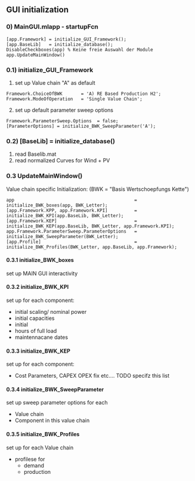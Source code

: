 ## GUI initialization
### 0) MainGUI.mlapp - startupFcn
```
[app.Framework] = initialize_GUI_Framework();   
[app.BaseLib]   = initialize_database();   
DisableCheckboxes(app) % Keine freie Auswahl der Module   
app.UpdateMainWindow()   
```

### 0.1) initialize_GUI_Framework
1) set up Value chain "A" as default
```
Framework.ChoiceOfBWK       = 'A) RE Based Production H2';   
Framework.ModeOfOperation   = 'Single Value Chain';
```

2) set up default parameter sweep options    
``` 
Framework.ParameterSweep.Options  = false; 
[ParameterOptions] = initialize_BWK_SweepParameter('A');  
```

### 0.2) [BaseLib] = initialize_database()
1) read Baselib.mat
2) read normalized Curves for Wind + PV

### 0.3 UpdateMainWindow()
Value chain specific Initialization: (BWK = "Basis Wertschoepfungs Kette")

````
app                                             = initialize_BWK_boxes(app, BWK_Letter);
[app.Framework.KPP, app.Framework.KPI]          = initialize_BWK_KPI(app.BaseLib, BWK_Letter);
[app.Framework.KEP]                             = initialize_BWK_KEP(app.BaseLib, BWK_Letter, app.Framework.KPI);  
app.Framework.ParameterSweep.ParameterOptions   = initialize_BWK_SweepParameter(BWK_Letter);
[app.Profile]                                   = initialize_BWK_Profiles(BWK_Letter, app.BaseLib, app.Framework);
````
#### 0.3.1 initialize_BWK_boxes
set up MAIN GUI interactivity
#### 0.3.2 initialize_BWK_KPI
set up for each component:
- initial scaling/ nominal power
- initial capacities
- initial 
- hours of full load
- maintennacane dates
#### 0.3.3 initialize_BWK_KEP
set up for each component:
- Cost Parameters, CAPEX OPEX fix etc....
TODO specifz this list

#### 0.3.4 initialize_BWK_SweepParameter
set up sweep parameter options for each
- Value chain
- Component in this value chain

#### 0.3.5 initialize_BWK_Profiles
set up for each Value chain
- profilese for  
  - demand
  - production
